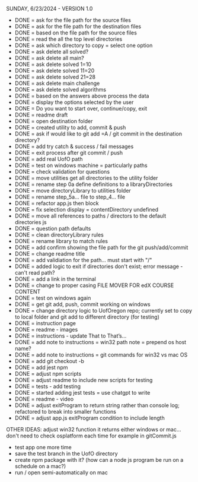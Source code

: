 
SUNDAY, 6/23/2024 - VERSION 1.0
* DONE = ask for the file path for the source files<br>
* DONE = ask for the file path for the destination files<br>
* DONE = based on the file path for the source files<br>
* DONE = read the all the top level directories<br>
* DONE = ask which directory to copy = select one option<br>
* DONE = ask delete all solved?<br>
* DONE = ask delete all main?<br>
* DONE = ask delete solved 1=10<br>
* DONE = ask delete solved 11=20<br>
* DONE = ask delete solved 21=28<br>
* DONE = ask delete main challenge<br>
* DONE = ask delete solved algorithms<br>
* DONE = based on the answers above process the data<br>
* DONE = display the options selected by the user<br>
* DONE = Do you want to start over, continue/copy, exit<br>
* DONE = readme draft<br>
* DONE = open destination folder<br>
* DONE = created utility to add, commit & push<br>
* DONE = ask if would like to git add =A / git commit in the destination directory?<br>
* DONE = add try catch & success / fail messages<br>
* DONE = exit process after git commit / push<br>
* DONE = add real UofO path<br>
* DONE = test on windows machine = particularly paths<br>
* DONE = check validation for questions<br>
* DONE = move utilities get all directories to the utility folder<br>
* DONE = rename step 0a define definitions to a libraryDirectories<br>
* DONE = move directoryLibrary to utilities folder<br>
* DONE = rename step_5a... file to step_4... file<br>
* DONE = refactor app.js then block<br>
* DONE = fix selection display = contentDirectory undefined<br>
* DONE = move all references to paths / directors to the default directories js<br>
* DONE = question path defaults<br>
* DONE = clean directoryLibrary rules<br>
* DONE = rename library to match rules<br>
* DONE = add confirm showing the file path for the git push/add/commit<br>
* DONE = change readme title<br>
* DONE = add validiation for the path... must start with "/"<br>
* DONE = added logic to exit if directories don't exist; error message - can't read path?<br>
* DONE = add a link in the terminal<br>
* DONE = change to proper casing FILE MOVER FOR edX COURSE CONTENT<br>
* DONE = test on windows again<br>
* DONE = get git add, push, commit working on windows<br>
* DONE = change directory logic to UofOregon repo; currently set to copy to local folder and git add to different directory (for testing)<br>
* DONE = instruction page<br>
* DONE = readme - images<br>
* DONE = instructions - update That to That’s…<br>
* DONE = add note to instructions = win32 path note = prepend os host name?<br>
* DONE = add note to instructions = git commands for win32 vs mac OS<br>
* DONE = add git checkout -b <branchName><br>
* DONE = add jest npm<br>
* DONE = adjust npm scripts<br>
* DONE = adjust readme to include new scripts for testing<br>
* DONE = tests - add testing<br>
* DONE = started adding jest tests = use chatgpt to write<br>
* DONE = readme - video<br>
* DONE = adjust exitProgram to return string rather than console log; refactored to break into smaller functions
* DONE = adjust app.js exitProgram condition to include length

OTHER IDEAS:
adjust win32 function it returns either windows or mac... don't need to check osplatform each time for example in gitCommit.js
* test app one more time<br>
* save the test branch in the UofO directory<br>
* create npm package with it? (how can a node js program be run on a schedule on a mac?)<br>
* run / open semi-automatically on mac<br>

